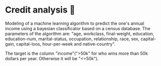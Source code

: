 # Credit analysis 🤑

Modeling of a machine learning algorithm to predict the one's annual income using a bayesian classificator based on a census database.
The parameters of the algorithm are: "age, workclass, final-weight, education, education-num, marital-status, occupation, relationship, race, sex, capital-gain, capital-loos, hour-per-week and native-country".
 
 The target is the column "income"(">50k" for who wins more than 50k dollars per year. Otherwise it will be "<=50k").

